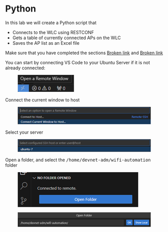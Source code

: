 # Python

In this lab we will create a Python script that

* Connects to the WLC using RESTCONF
* Gets a table of currently connected APs on the WLC
* Saves the AP list as an Excel file

Make sure that you have completed the sections [Broken link](broken-reference "mention") and [Broken link](broken-reference "mention")

You can start by connecting VS Code to your Ubuntu Server if it is not already connected:

<figure><img src="../../.gitbook/assets/image (16).png" alt="" width="179"><figcaption></figcaption></figure>

Connect the current window to host

<figure><img src="../../.gitbook/assets/image (1) (1) (1) (1) (1).png" alt=""><figcaption></figcaption></figure>

Select your server

<figure><img src="../../.gitbook/assets/image (2) (1) (1) (1).png" alt=""><figcaption></figcaption></figure>

Open a folder, and select the <kbd>/home/devnet-adm/wifi-automation</kbd> folder

<figure><img src="../../.gitbook/assets/image (3) (1) (1) (1).png" alt=""><figcaption></figcaption></figure>

<figure><img src="../../.gitbook/assets/image (4) (1) (1).png" alt=""><figcaption></figcaption></figure>
